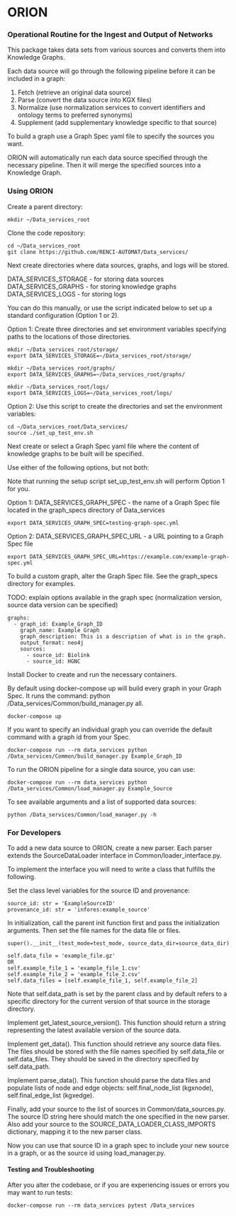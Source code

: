 
# ORION
### Operational Routine for the Ingest and Output of Networks

This package takes data sets from various sources and converts them into Knowledge Graphs.

Each data source will go through the following pipeline before it can be included in a graph:

1. Fetch (retrieve an original data source) 
2. Parse (convert the data source into KGX files) 
3. Normalize (use normalization services to convert identifiers and ontology terms to preferred synonyms) 
4. Supplement (add supplementary knowledge specific to that source)

To build a graph use a Graph Spec yaml file to specify the sources you want.

ORION will automatically run each data source specified through the necessary pipeline. Then it will merge the specified sources into a Knowledge Graph.

### Using ORION

Create a parent directory:
```
mkdir ~/Data_services_root
```

Clone the code repository:
```
cd ~/Data_services_root
git clone https://github.com/RENCI-AUTOMAT/Data_services/
```

Next create directories where data sources, graphs, and logs will be stored. 

DATA_SERVICES_STORAGE - for storing data sources
DATA_SERVICES_GRAPHS - for storing knowledge graphs
DATA_SERVICES_LOGS - for storing logs

You can do this manually, or use the script indicated below to set up a standard configuration (Option 1 or 2).

Option 1: Create three directories and set environment variables specifying paths to the locations of those directories.
```
mkdir ~/Data_services_root/storage/
export DATA_SERVICES_STORAGE=~/Data_services_root/storage/ 

mkdir ~/Data_services_root/graphs/
export DATA_SERVICES_GRAPHS=~/Data_services_root/graphs/

mkdir ~/Data_services_root/logs/
export DATA_SERVICES_LOGS=~/Data_services_root/logs/
```

Option 2: Use this script to create the directories and set the environment variables:
```
cd ~/Data_services_root/Data_services/
source ./set_up_test_env.sh
```

Next create or select a Graph Spec yaml file where the content of knowledge graphs to be built will be specified.

Use either of the following options, but not both:

Note that running the setup script set_up_test_env.sh will perform Option 1 for you.

Option 1: DATA_SERVICES_GRAPH_SPEC - the name of a Graph Spec file located in the graph_specs directory of Data_services
```
export DATA_SERVICES_GRAPH_SPEC=testing-graph-spec.yml
```
Option 2: DATA_SERVICES_GRAPH_SPEC_URL - a URL pointing to a Graph Spec file
```
export DATA_SERVICES_GRAPH_SPEC_URL=https://example.com/example-graph-spec.yml
```

To build a custom graph, alter the Graph Spec file. See the graph_specs directory for examples. 

TODO: explain options available in the graph spec (normalization version, source data version can be specified)
```
graphs:
  - graph_id: Example_Graph_ID
    graph_name: Example Graph
    graph_description: This is a description of what is in the graph.
    output_format: neo4j
    sources:
      - source_id: Biolink
      - source_id: HGNC
```

Install Docker to create and run the necessary containers. 

By default using docker-compose up will build every graph in your Graph Spec. It runs the command: python /Data_services/Common/build_manager.py all.
```
docker-compose up
```
If you want to specify an individual graph you can override the default command with a graph id from your Spec.
```
docker-compose run --rm data_services python /Data_services/Common/build_manager.py Example_Graph_ID
```
To run the ORION pipeline for a single data source, you can use:
```
docker-compose run --rm data_services python /Data_services/Common/load_manager.py Example_Source
```
To see available arguments and a list of supported data sources:
```
python /Data_services/Common/load_manager.py -h
```

### For Developers

To add a new data source to ORION, create a new parser. Each parser extends the SourceDataLoader interface in Common/loader_interface.py.

To implement the interface you will need to write a class that fulfills the following.

Set the class level variables for the source ID and provenance: 
```
source_id: str = 'ExampleSourceID'
provenance_id: str = 'infores:example_source'
```

In initialization, call the parent init function first and pass the initialization arguments.
Then set the file names for the data file or files.
```
super().__init__(test_mode=test_mode, source_data_dir=source_data_dir)

self.data_file = 'example_file.gz'
OR
self.example_file_1 = 'example_file_1.csv'
self.example_file_2 = 'example_file_2.csv'
self.data_files = [self.example_file_1, self.example_file_2]
```

Note that self.data_path is set by the parent class and by default refers to a specific directory for the current version of that source in the storage directory.

Implement get_latest_source_version(). This function should return a string representing the latest available version of the source data.

Implement get_data(). This function should retrieve any source data files. The files should be stored with the file names specified by self.data_file or self.data_files. They should be saved in the directory specified by self.data_path.

Implement parse_data(). This function should parse the data files and populate lists of node and edge objects: self.final_node_list (kgxnode), self.final_edge_list (kgxedge).

Finally, add your source to the list of sources in Common/data_sources.py. The source ID string here should match the one specified in the new parser. Also add your source to the SOURCE_DATA_LOADER_CLASS_IMPORTS dictionary, mapping it to the new parser class.

Now you can use that source ID in a graph spec to include your new source in a graph, or as the source id using load_manager.py.

#### Testing and Troubleshooting

After you alter the codebase, or if you are experiencing issues or errors you may want to run tests:
```
docker-compose run --rm data_services pytest /Data_services
```